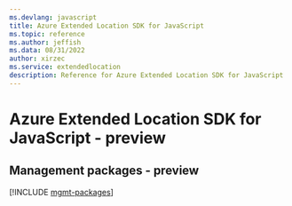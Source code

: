 ```yaml
---
ms.devlang: javascript
title: Azure Extended Location SDK for JavaScript
ms.topic: reference
ms.author: jeffish
ms.data: 08/31/2022
author: xirzec
ms.service: extendedlocation
description: Reference for Azure Extended Location SDK for JavaScript
---
```

# Azure Extended Location SDK for JavaScript - preview

## Management packages - preview
[!INCLUDE [mgmt-packages](extended-location-mgmt-index.md)]